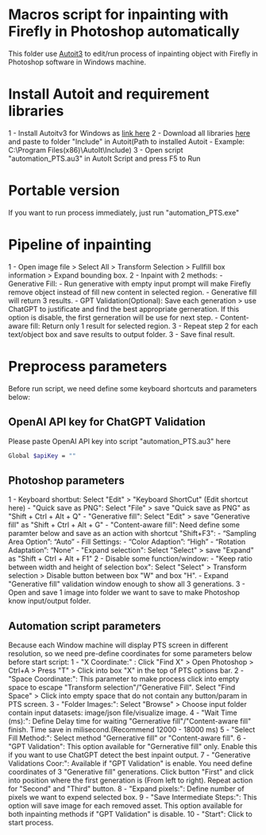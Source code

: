 # Macros script for inpainting with Firefly in Photoshop automatically
This folder use [Autoit3](https://www.autoitscript.com/site/autoit/downloads/) to edit/run process of inpainting object with Firefly in Photoshop software in Windows machine.

# Install Autoit and requirement libraries
1 - Install Autoitv3 for Windows as [link here](https://www.autoitscript.com/site/autoit/downloads/) 
2 - Download all libraries [here](https://drive.google.com/drive/folders/1PKF03KAf42Tvk7XgC0BV6nldmkUGvGHy) and paste to folder "Include" in Autoit(Path to installed Autoit - Example: C:\Program Files(x86)\AutoIt\Include)
3 - Open script "automation_PTS.au3" in AutoIt Script and press F5 to Run

# Portable version
If you want to run process immediately, just run "automation_PTS.exe"

# Pipeline of inpainting
1 - Open image file > Select All > Transform Selection > Fullfill box information > Expand bounding box.
2 - Inpaint with 2 methods:
    - Generative Fill:
        - Run generative with empty input prompt will make Firefly remove object instead of fill new content in selected region.
        - Generative fill will return 3 results.
        - GPT Validation(Optional): Save each generation > use ChatGPT to justificate and find the best appropriate gerneration. If this option is disable, the first gerneration will be use for next step.
    - Content-aware fill: Return only 1 result for selected region.
3 - Repeat step 2 for each text/object box and save results to output folder.
3 - Save final result.

# Preprocess parameters
Before run script, we need define some keyboard shortcuts and parameters below:
## OpenAI API key for ChatGPT Validation
Please paste OpenAI API key into script "automation_PTS.au3" here
```bash
Global $apiKey = "" 
```

## Photoshop parameters
1 - Keyboard shortbut: Select "Edit" > "Keyboard ShortCut" (Edit shortcut here)
    - "Quick save as PNG": Select "File" > save "Quick save as PNG" as "Shift + Ctrl + Alt + Q"
    - "Generative fill":  Select "Edit" > save "Generative fill" as  "Shift + Ctrl + Alt + G"
    - "Content-aware fill": Need define some paramter below and save as an action with shortcut "Shift+F3":
        - “Sampling Area Option”: “Auto”
        - Fill Settings:
            - “Color Adaption”: “High”
            - “Rotation Adaptation”: “None”
    - "Expand selection": Select "Select" > save "Expand" as  "Shift + Ctrl + Alt + F1"
2 - Disable some function/window:
    - "Keep ratio between width and height of selection box": Select "Select" > Transform selection > Disable button between box "W" and box "H".
    - Expand "Generative fill" validation window enough to show all 3 generations.
3 - Open and save 1 image into folder we want to save to make Photoshop know input/output folder.

## Automation script parameters
Because each Window machine will display PTS screen in different resolution, so we need pre-define coordinates for some parameters below before start script:
1 - "X Coordinate:" : Click "Find X" > Open Photoshop > Ctrl+A > Press "T" > Click into box "X" in the top of PTS options bar.
2 - "Space Coordinate:": This parameter to make process click into empty space to escape "Transform selection"/"Generative Fill". Select "Find Space" > Click into empty space that do not contain any button/param in PTS screen.
3 - "Folder Images:": Select "Browse" > Choose input folder contain input datasets: image/json file/visualize image.
4 - "Wait Time (ms):": Define Delay time for waiting "Gernerative fill"/"Content-aware fill" finish. Time save in milisecond.(Recommend 12000 - 18000 ms)
5 - "Select Fill Method:": Select method "Gernerative fill" or "Content-aware fill".
6 - "GPT Validation": This option available for "Gernerative fill" only. Enable this if you want to use ChatGPT detect the best inpaint output.
7 - "Generative Validations Coor:": Available if "GPT Validation" is enable. You need define coordinates of 3  "Generative fill" generations. Click button "First" and click into position where the first generation is (From left to right). Repeat action for "Second" and "Third" button.
8 - "Expand pixels:": Define number of pixels we want to expend selected box.
9 - "Save Intermediate Steps:": This option will save image for each removed asset. This option available for both inpainting methods if "GPT Validation" is disable.
10 - "Start": Click to start process.